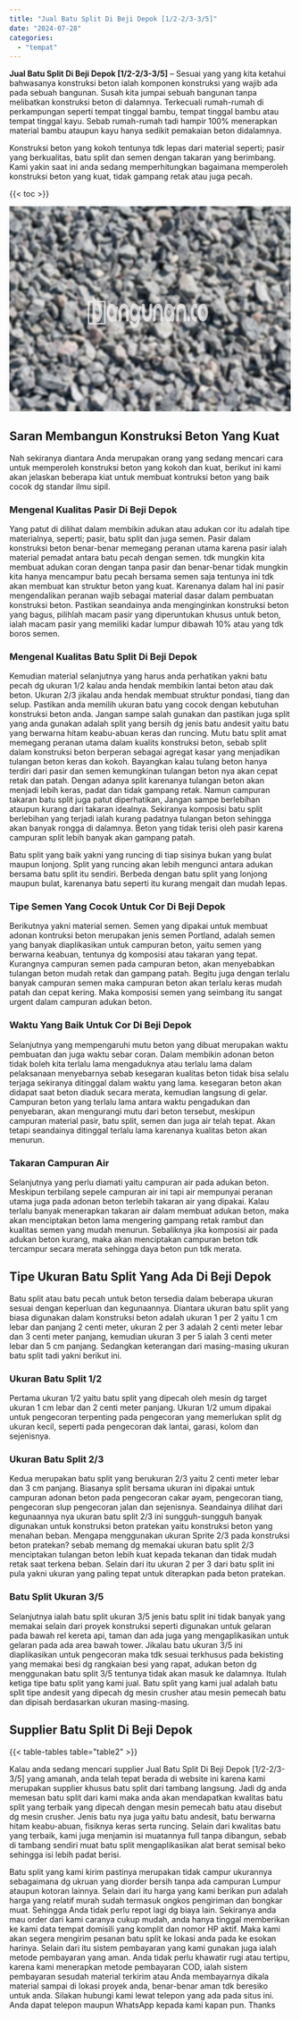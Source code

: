 ```yaml
---
title: "Jual Batu Split Di Beji Depok [1/2-2/3-3/5]"
date: "2024-07-28"
categories: 
  - "tempat"
---
```


**Jual Batu Split Di Beji Depok \[1/2-2/3-3/5\]** – Sesuai yang yang kita ketahui bahwasanya konstruksi beton ialah komponen konstruksi yang wajib ada pada sebuah bangunan. Susah kita jumpai sebuah bangunan tanpa melibatkan konstruksi beton di dalamnya. Terkecuali rumah-rumah di perkampungan seperti tempat tinggal bambu, tempat tinggal bambu atau tempat tinggal kayu. Sebab rumah-rumah tadi hampir 100% menerapkan material bambu ataupun kayu hanya sedikit pemakaian beton didalamnya.

Konstruksi beton yang kokoh tentunya tdk lepas dari material seperti; pasir yang berkualitas, batu split dan semen dengan takaran yang berimbang. Kami yakin saat ini anda sedang memperhitungkan bagaimana memperoleh konstruksi beton yang kuat, tidak gampang retak atau juga pecah.

{{< toc >}}

![Jual Batu Split Di Beji Depok [1/2-2/3-3/5]](/images/jual-batu-split-21.png)

## Saran Membangun Konstruksi Beton Yang Kuat

Nah sekiranya diantara Anda merupakan orang yang sedang mencari cara untuk memperoleh konstruksi beton yang kokoh dan kuat, berikut ini kami akan jelaskan beberapa kiat untuk membuat kontruksi beton yang baik cocok dg standar ilmu sipil.

### Mengenal Kualitas Pasir Di Beji Depok

Yang patut di dilihat dalam membikin adukan atau adukan cor itu adalah tipe materialnya, seperti; pasir, batu split dan juga semen. Pasir dalam konstruksi beton benar-benar memegang peranan utama karena pasir ialah material pemadat antara batu pecah dengan semen. tdk mungkin kita membuat adukan coran dengan tanpa pasir dan benar-benar tidak mungkin kita hanya mencampur batu pecah bersama semen saja tentunya ini tdk akan membuat kan struktur beton yang kuat. Karenanya dalam hal ini pasir mengendalikan peranan wajib sebagai material dasar dalam pembuatan konstruksi beton. Pastikan seandainya anda menginginkan konstruksi beton yang bagus, pilihlah macam pasir yang diperuntukan khusus untuk beton, ialah macam pasir yang memiliki kadar lumpur dibawah 10% atau yang tdk boros semen.

### Mengenal Kualitas Batu Split Di Beji Depok

Kemudian material selanjutnya yang harus anda perhatikan yakni batu pecah dg ukuran 1/2 kalau anda hendak membikin lantai beton atau dak beton. Ukuran 2/3 jikalau anda hendak membuat struktur pondasi, tiang dan selup. Pastikan anda memilih ukuran batu yang cocok dengan kebutuhan konstruksi beton anda. Jangan sampe salah gunakan dan pastikan juga split yang anda gunakan adalah split yang bersih dg jenis batu andesit yaitu batu yang berwarna hitam keabu-abuan keras dan runcing. Mutu batu split amat memegang peranan utama dalam kualits konstruksi beton, sebab split dalam konstruksi beton berperan sebagai agregat kasar yang menjadikan tulangan beton keras dan kokoh. Bayangkan kalau tulang beton hanya terdiri dari pasir dan semen kemungkinan tulangan beton nya akan cepat retak dan patah. Dengan adanya split karenanya tulangan beton akan menjadi lebih keras, padat dan tidak gampang retak. Namun campuran takaran batu split juga patut diperhatikan, Jangan sampe berlebihan ataupun kurang dari takaran idealnya. Sekiranya komposisi batu split berlebihan yang terjadi ialah kurang padatnya tulangan beton sehingga akan banyak rongga di dalamnya. Beton yang tidak terisi oleh pasir karena campuran split lebih banyak akan gampang patah.

Batu split yang baik yakni yang runcing di tiap sisinya bukan yang bulat maupun lonjong. Split yang runcing akan lebih mengunci antara adukan bersama batu split itu sendiri. Berbeda dengan batu split yang lonjong maupun bulat, karenanya batu seperti itu kurang mengait dan mudah lepas.

### Tipe Semen Yang Cocok Untuk Cor Di Beji Depok

Berikutnya yakni material semen. Semen yang dipakai untuk membuat adonan kontruksi beton merupakan jenis semen Portland, adalah semen yang banyak diaplikasikan untuk campuran beton, yaitu semen yang berwarna keabuan, tentunya dg komposisi atau takaran yang tepat. Kurangnya campuran semen pada campuran beton, akan menyebabkan tulangan beton mudah retak dan gampang patah. Begitu juga dengan terlalu banyak campuran semen maka campuran beton akan terlalu keras mudah patah dan cepat kering. Maka komposisi semen yang seimbang itu sangat urgent dalam campuran adukan beton.

### Waktu Yang Baik Untuk Cor Di Beji Depok

Selanjutnya yang mempengaruhi mutu beton yang dibuat merupakan waktu pembuatan dan juga waktu sebar coran. Dalam membikin adonan beton tidak boleh kita terlalu lama mengaduknya atau terlalu lama dalam pelaksanaan menyebarnya sebab kesegaran kualitas beton tidak bisa selalu terjaga sekiranya ditinggal dalam waktu yang lama. kesegaran beton akan didapat saat beton diaduk secara merata, kemudian langsung di gelar. Campuran beton yang terlalu lama antara waktu pengadukan dan penyebaran, akan mengurangi mutu dari beton tersebut, meskipun campuran material pasir, batu split, semen dan juga air telah tepat. Akan tetapi seandainya ditinggal terlalu lama karenanya kualitas beton akan menurun.

### Takaran Campuran Air

Selanjutnya yang perlu diamati yaitu campuran air pada adukan beton. Meskipun terbilang sepele campuran air ini tapi air mempunyai peranan utama juga pada adonan beton terlebih takaran air yang dipakai. Kalau terlalu banyak menerapkan takaran air dalam membuat adukan beton, maka akan menciptakan beton lama mengering gampang retak rambut dan kualitas semen yang mudah menurun. Sebaliknya jika komposisi air pada adukan beton kurang, maka akan menciptakan campuran beton tdk tercampur secara merata sehingga daya beton pun tdk merata.

## Tipe Ukuran Batu Split Yang Ada Di Beji Depok

Batu split atau batu pecah untuk beton tersedia dalam beberapa ukuran sesuai dengan keperluan dan kegunaannya. Diantara ukuran batu split yang biasa digunakan dalam konstruksi beton adalah ukuran 1 per 2 yaitu 1 cm lebar dan panjang 2 centi meter, ukuran 2 per 3 adalah 2 centi meter lebar dan 3 centi meter panjang, kemudian ukuran 3 per 5 ialah 3 centi meter lebar dan 5 cm panjang. Sedangkan keterangan dari masing-masing ukuran batu split tadi yakni berikut ini.

### Ukuran Batu Split 1/2

Pertama ukuran 1/2 yaitu batu split yang dipecah oleh mesin dg target ukuran 1 cm lebar dan 2 centi meter panjang. Ukuran 1/2 umum dipakai untuk pengecoran terpenting pada pengecoran yang memerlukan split dg ukuran kecil, seperti pada pengecoran dak lantai, garasi, kolom dan sejenisnya.

### Ukuran Batu Split 2/3

Kedua merupakan batu split yang berukuran 2/3 yaitu 2 centi meter lebar dan 3 cm panjang. Biasanya split bersama ukuran ini dipakai untuk campuran adonan beton pada pengecoran cakar ayam, pengecoran tiang, pengecoran slup pengecoran jalan dan sejenisnya. Seandainya dilihat dari kegunaannya nya ukuran batu split 2/3 ini sungguh-sungguh banyak digunakan untuk konstruksi beton pratekan yaitu konstruksi beton yang menahan beban. Mengapa menggunakan ukuran Sprite 2/3 pada konstruksi beton pratekan? sebab memang dg memakai ukuran batu split 2/3 menciptakan tulangan beton lebih kuat kepada tekanan dan tidak mudah retak saat terkena beban. Selain dari itu ukuran 2 per 3 dari batu split ini pula yakni ukuran yang paling tepat untuk diterapkan pada beton pratekan.

### Batu Split Ukuran 3/5

Selanjutnya ialah batu split ukuran 3/5 jenis batu split ini tidak banyak yang memakai selain dari proyek konstruksi seperti digunakan untuk gelaran pada bawah rel kereta api, taman dan ada juga yang mengaplikasikan untuk gelaran pada ada area bawah tower. Jikalau batu ukuran 3/5 ini diaplikasikan untuk pengecoran maka tdk sesuai terkhusus pada bekisting yang memakai besi dg rangkaian besi yang rapat, adukan beton dg menggunakan batu split 3/5 tentunya tidak akan masuk ke dalamnya. Itulah ketiga tipe batu split yang kami jual. Batu split yang kami jual adalah batu split tipe andesit yang dipecah dg mesin crusher atau mesin pemecah batu dan dipisah berdasarkan ukuran masing-masing.

## Supplier Batu Split Di Beji Depok

{{< table-tables table="table2" >}}

Kalau anda sedang mencari supplier Jual Batu Split Di Beji Depok \[1/2-2/3-3/5\] yang amanah, anda telah tepat berada di website ini karena kami merupakan supplier khusus batu split dari tambang langsung. Jadi dg anda memesan batu split dari kami maka anda akan mendapatkan kwalitas batu split yang terbaik yang dipecah dengan mesin pemecah batu atau disebut dg mesin crusher. Jenis batu nya juga yaitu batu andesit, batu berwarna hitam keabu-abuan, fisiknya keras serta runcing. Selain dari kwalitas batu yang terbaik, kami juga menjamin isi muatannya full tanpa dibangun, sebab di tambang sendiri muat batu split mengaplikasikan alat berat semisal beko sehingga isi lebih padat berisi.

Batu split yang kami kirim pastinya merupakan tidak campur ukurannya sebagaimana dg ukruan yang diorder bersih tanpa ada campuran Lumpur ataupun kotoran lainnya. Selain dari itu harga yang kami berikan pun adalah harga yang relatif murah sudah termasuk ongkos pengiriman dan bongkar muat. Sehingga Anda tidak perlu repot lagi dg biaya lain. Sekiranya anda mau order dari kami caranya cukup mudah, anda hanya tinggal memberikan ke kami data tempat domisili yang komplit dan nomor HP aktif. Maka kami akan segera mengirim pesanan batu split ke lokasi anda pada ke esokan harinya. Selain dari itu sistem pembayaran yang kami gunakan juga ialah metode pembayaran yang aman. Anda tidak perlu khawatir rugi atau tertipu, karena kami menerapkan metode pembayaran COD, ialah sistem pembayaran sesudah material terkirim atau Anda membayarnya dikala material sampai di lokasi proyek anda, benar-benar aman tdk beresiko untuk anda. Silakan hubungi kami lewat telepon yang ada pada situs ini. Anda dapat telepon maupun WhatsApp kepada kami kapan pun. Thanks
